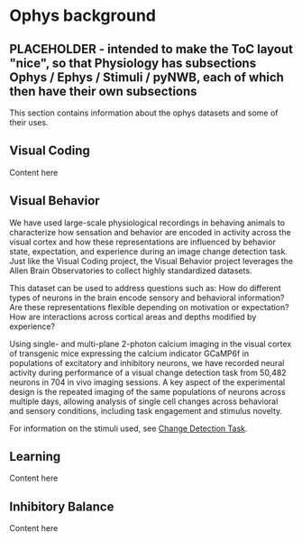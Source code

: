 # Ophys background

## PLACEHOLDER - intended to make the ToC layout "nice", so that Physiology has subsections Ophys / Ephys / Stimuli / pyNWB, each of which then have their own subsections

This section contains information about the ophys datasets and some of their uses.

## Visual Coding

Content here

## Visual Behavior

We have used large-scale physiological recordings in behaving animals to characterize how sensation and behavior are encoded in activity across the visual cortex and how these representations are influenced by behavior state, expectation, and experience during an image change detection task. Just like the Visual Coding project, the Visual Behavior project leverages the Allen Brain Observatories to collect highly standardized datasets. 

This dataset can be used to address questions such as: How do different types of neurons in the brain encode sensory and behavioral information? Are these representations flexible depending on motivation or expectation? How are interactions across cortical areas and depths modified by experience? 

Using single- and multi-plane 2-photon calcium imaging in the visual cortex of transgenic mice expressing the calcium indicator GCaMP6f in populations of excitatory and inhibitory neurons, we have recorded neural activity during performance of a visual change detection task from 50,482 neurons in 704 in vivo imaging sessions. A key aspect of the experimental design is the repeated imaging of the same populations of neurons across multiple days, allowing analysis of single cell changes across behavioral and sensory conditions, including task engagement and stimulus novelty.

For information on the stimuli used, see [Change Detection Task](change_detection_Task).

## Learning

Content here

## Inhibitory Balance

Content here
